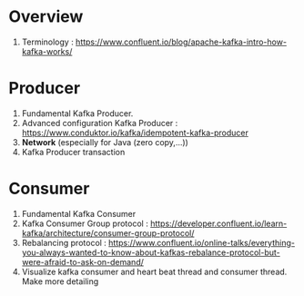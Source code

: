 # Overview
1. Terminology : https://www.confluent.io/blog/apache-kafka-intro-how-kafka-works/

# Producer
1. Fundamental Kafka Producer.
2. Advanced configuration Kafka Producer : https://www.conduktor.io/kafka/idempotent-kafka-producer
3. **Network** (especially for Java (zero copy,...))
4. Kafka Producer transaction

# Consumer
1. Fundamental Kafka Consumer
2. Kafka Consumer Group protocol :  https://developer.confluent.io/learn-kafka/architecture/consumer-group-protocol/
3. Rebalancing protocol : https://www.confluent.io/online-talks/everything-you-always-wanted-to-know-about-kafkas-rebalance-protocol-but-were-afraid-to-ask-on-demand/
4. Visualize kafka consumer and heart beat thread and consumer thread. Make more detailing 
<!--stackedit_data:
eyJoaXN0b3J5IjpbLTE1MjQ3MzM1NjIsLTE2NzIwOTUyMiwxNT
QxODM2NDY1XX0=
-->